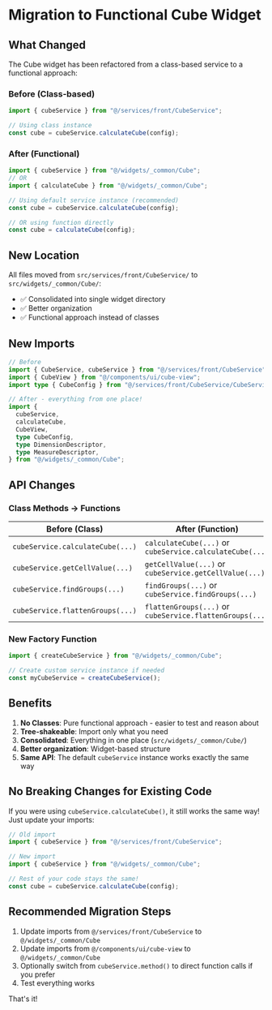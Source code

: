 # Migration to Functional Cube Widget

## What Changed

The Cube widget has been refactored from a class-based service to a functional approach:

### Before (Class-based)

```typescript
import { cubeService } from "@/services/front/CubeService";

// Using class instance
const cube = cubeService.calculateCube(config);
```

### After (Functional)

```typescript
import { cubeService } from "@/widgets/_common/Cube";
// OR
import { calculateCube } from "@/widgets/_common/Cube";

// Using default service instance (recommended)
const cube = cubeService.calculateCube(config);

// OR using function directly
const cube = calculateCube(config);
```

## New Location

All files moved from `src/services/front/CubeService/` to `src/widgets/_common/Cube/`:

- ✅ Consolidated into single widget directory
- ✅ Better organization
- ✅ Functional approach instead of classes

## New Imports

```typescript
// Before
import { CubeService, cubeService } from "@/services/front/CubeService";
import { CubeView } from "@/components/ui/cube-view";
import type { CubeConfig } from "@/services/front/CubeService/CubeService.types";

// After - everything from one place!
import {
  cubeService,
  calculateCube,
  CubeView,
  type CubeConfig,
  type DimensionDescriptor,
  type MeasureDescriptor,
} from "@/widgets/_common/Cube";
```

## API Changes

### Class Methods → Functions

| Before (Class)                   | After (Function)                                         |
| -------------------------------- | -------------------------------------------------------- |
| `cubeService.calculateCube(...)` | `calculateCube(...)` or `cubeService.calculateCube(...)` |
| `cubeService.getCellValue(...)`  | `getCellValue(...)` or `cubeService.getCellValue(...)`   |
| `cubeService.findGroups(...)`    | `findGroups(...)` or `cubeService.findGroups(...)`       |
| `cubeService.flattenGroups(...)` | `flattenGroups(...)` or `cubeService.flattenGroups(...)` |

### New Factory Function

```typescript
import { createCubeService } from "@/widgets/_common/Cube";

// Create custom service instance if needed
const myCubeService = createCubeService();
```

## Benefits

1. **No Classes**: Pure functional approach - easier to test and reason about
2. **Tree-shakeable**: Import only what you need
3. **Consolidated**: Everything in one place (`src/widgets/_common/Cube/`)
4. **Better organization**: Widget-based structure
5. **Same API**: The default `cubeService` instance works exactly the same way

## No Breaking Changes for Existing Code

If you were using `cubeService.calculateCube()`, it still works the same way! Just update your imports:

```typescript
// Old import
import { cubeService } from "@/services/front/CubeService";

// New import
import { cubeService } from "@/widgets/_common/Cube";

// Rest of your code stays the same!
const cube = cubeService.calculateCube(config);
```

## Recommended Migration Steps

1. Update imports from `@/services/front/CubeService` to `@/widgets/_common/Cube`
2. Update imports from `@/components/ui/cube-view` to `@/widgets/_common/Cube`
3. Optionally switch from `cubeService.method()` to direct function calls if you prefer
4. Test everything works

That's it!
